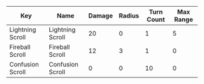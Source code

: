 | Key              | Name              | Damage | Radius | Turn Count | Max Range |
| ---------------- | ---------------- | ------ | ------ | ---------- | --------- |
| Lightning Scroll | Lightning Scroll | 20     | 0      | 1          | 5         |
| Fireball Scroll  | Fireball Scroll  | 12     | 3      | 1          | 0         |
| Confusion Scroll | Confusion Scroll | 0      | 0      | 10         | 0         |
